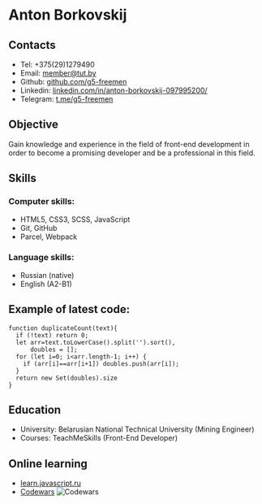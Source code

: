 # Anton Borkovskij #

## Contacts
* Tel: +375(29)1279490
* Email: member@tut.by
* Github: [github.com/g5-freemen](https://github.com/g5-freemen)
* Linkedin: [linkedin.com/in/anton-borkovskij-097995200/](https://www.linkedin.com/in/anton-borkovskij-097995200/)
* Telegram: [t.me/g5-freemen](https://t.me/g5-freemen)

## Objective
Gain knowledge and experience in the field of front-end development in order to become a promising developer and be a professional in this field.
## Skills
### Computer skills:
* HTML5, CSS3, SCSS, JavaScript
* Git, GitHub
* Parcel, Webpack
### Language skills:
* Russian (native)
* English (A2-B1)
## Example of latest code:
```
function duplicateCount(text){
  if (!text) return 0;
  let arr=text.toLowerCase().split('').sort(),
      doubles = [];
  for (let i=0; i<arr.length-1; i++) {
    if (arr[i]==arr[i+1]) doubles.push(arr[i]);
  }
  return new Set(doubles).size
}
```

## Education
- University: Belarusian National Technical University (Mining Engineer)
- Courses: TeachMeSkills (Front-End Developer)

## Online learning
* [learn.javascript.ru](https://learn.javascript.ru/)
* [Codewars](https://www.codewars.com/) ![Codewars](https://www.codewars.com/users/g5-freemen/badges/micro)
